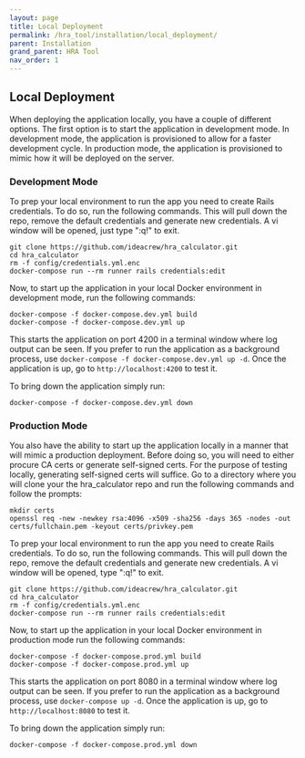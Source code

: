 ```yaml
---
layout: page
title: Local Deployment
permalink: /hra_tool/installation/local_deployment/
parent: Installation
grand_parent: HRA Tool
nav_order: 1
---
```


## Local Deployment
When deploying the application locally, you have a couple of different options.  The first option is to start the application in development mode.  In development mode, the application is provisioned to allow for a faster development cycle.  In production mode, the application is provisioned to mimic how it will be deployed on the server.

### Development Mode 
To prep your local environment to run the app you need to create Rails credentials.  To do so, run the following commands.  This will pull down the repo, remove the default credentials and generate new credentials.  A vi window will be opened, just type ":q!" to exit.  

```
git clone https://github.com/ideacrew/hra_calculator.git
cd hra_calculator
rm -f config/credentials.yml.enc
docker-compose run --rm runner rails credentials:edit 
```

Now, to start up the application in your local Docker environment in development mode, run the following commands:

```
docker-compose -f docker-compose.dev.yml build
docker-compose -f docker-compose.dev.yml up
```

This starts the application on port 4200 in a terminal window where log output can be seen.  If you prefer to run the application as a background process, use `docker-compose -f docker-compose.dev.yml up -d`.  Once the application is up, go to `http://localhost:4200` to test it.

To bring down the application simply run:

```
docker-compose -f docker-compose.dev.yml down
```

### Production Mode
You also have the ability to start up the application locally in a manner that will mimic a production deployment.  Before doing so, you will need to either procure CA certs or generate self-signed certs.  For the purpose of testing locally, generating self-signed certs will suffice.  Go to a directory where you will clone your the hra_calculator repo and run the following commands and follow the prompts:

```
mkdir certs
openssl req -new -newkey rsa:4096 -x509 -sha256 -days 365 -nodes -out certs/fullchain.pem -keyout certs/privkey.pem
```

To prep your local environment to run the app you need to create Rails credentials.  To do so, run the following commands.  This will pull down the repo, remove the default credentials and generate new credentials.  A vi window will be opened, type ":q!" to exit. 

```
git clone https://github.com/ideacrew/hra_calculator.git
cd hra_calculator
rm -f config/credentials.yml.enc
docker-compose run --rm runner rails credentials:edit 
```
Now, to start up the application in your local Docker environment in production mode run the following commands:

``` 
docker-compose -f docker-compose.prod.yml build 
docker-compose -f docker-compose.prod.yml up 
```

This starts the application on port 8080 in a terminal window where log output can be seen.  If you prefer to run the application as a background process, use `docker-compose up -d`.  Once the application is up, go to `http://localhost:8080` to test it.

To bring down the application simply run:

```
docker-compose -f docker-compose.prod.yml down
```



